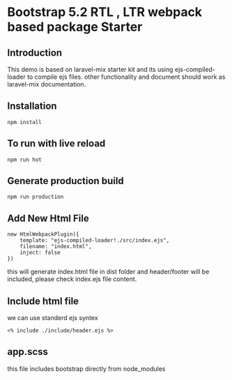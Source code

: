 # Bootstrap 5.2 RTL , LTR webpack based package Starter 

## Introduction
This demo is based on laravel-mix starter kit and its using ejs-compiled-loader to compile ejs files.
other functionality and document should work as laravel-mix documentation.


## Installation
    npm install

## To run with live reload
    npm run hot

## Generate production build
    npm run production

## Add New Html File

    new HtmlWebpackPlugin({
        template: "ejs-compiled-loader!./src/index.ejs",
        filename: "index.html",
        inject: false
    })

this will generate index.html file in dist folder and header/footer will be included, please check index.ejs file content.

## Include html file
we can use standerd ejs syntex

    <% include ./include/header.ejs %>

## app.scss
this file includes bootstrap directly from node_modules
